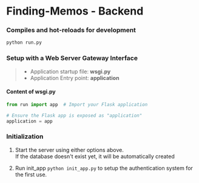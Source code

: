 # Finding-Memos - Backend

### Compiles and hot-reloads for development
```bash
python run.py
```

### Setup with a Web Server Gateway Interface
> - Application startup file: **wsgi.py**
> - Application Entry point: **application**

#### Content of wsgi.py
```py
from run import app  # Import your Flask application

# Ensure the Flask app is exposed as "application"
application = app
```

### Initialization

1. Start the server using either options above.  
If the database doesn't exist yet, it will be automatically created

1. Run init_app `python init_app.py` to setup the authentication system for the first use.

